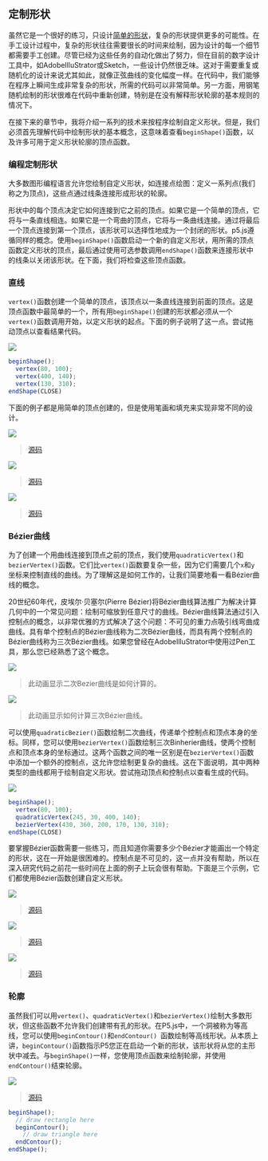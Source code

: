 ## 定制形状

虽然它是一个很好的练习，只设计[简单的形状](https://www.programmingdesignsystems.com/shape/basic-shapes/index.html)，复杂的形状提供更多的可能性。在手工设计过程中，复杂的形状往往需要很长的时间来绘制，因为设计的每一个细节都需要手工创建。尽管已经为这些任务的自动化做出了努力，但在目前的数字设计工具中，如AdobeIlluStrator或Sketch，一些设计仍然很乏味。这对于需要重复或随机化的设计来说尤其如此，就像正弦曲线的变化幅度一样。在代码中，我们能够在程序上瞬间生成非常复杂的形状，所需的代码可以非常简单。另一方面，用钢笔随机绘制的形状很难在代码中重新创建，特别是在没有解释形状轮廓的基本规则的情况下。

在接下来的章节中，我将介绍一系列的技术来按程序绘制自定义形状。但是，我们必须首先理解代码中绘制形状的基本概念，这意味着查看`beginShape()`函数，以及许多可用于定义形状轮廓的顶点函数。

### 编程定制形状

大多数图形编程语言允许您绘制自定义形状，如连接点绘图：定义一系列点(我们称之为顶点)，这些点通过线条连接形成形状的轮廓。

形状中的每个顶点决定它如何连接到它之前的顶点。如果它是一个简单的顶点，它将与一条直线相连。如果它是一个弯曲的顶点，它将与一条曲线连接。通过将最后一个顶点连接到第一个顶点，该形状可以选择性地成为一个封闭的形状。p5.js遵循同样的概念。使用`beginShape()`函数启动一个新的自定义形状，用所需的顶点函数定义形状的顶点，最后通过使用可选参数调用`endShape()`函数来连接形状中的线条以关闭该形状。在下面，我们将检查这些顶点函数。

### 直线

`vertex()`函数创建一个简单的顶点，该顶点以一条直线连接到前面的顶点。这是顶点函数中最简单的一个，所有用`beginShape()`创建的形状都必须从一个`vertex()`函数调用开始，以定义形状的起点。下面的例子说明了这一点。尝试拖动顶点以查看结果代码。

![](../images/2.jpg)

```JavaScript
beginShape();
  vertex(80, 100);
  vertex(400, 140);
  vertex(130, 310);
endShape(CLOSE)
```

下面的例子都是用简单的顶点创建的，但是使用笔画和填充来实现非常不同的设计。

![](../images/p32.png)
> [源码](https://github.com/runemadsen/programmingdesignsystems.com/tree/master/examples/shape/custom-shapes/vertex-arrow.js)

![](../images/p33.png)
> [源码](https://github.com/runemadsen/programmingdesignsystems.com/tree/master/examples/shape/custom-shapes/vertex-mountain.js)

![](../images/p34.png)
> [源码](https://github.com/runemadsen/programmingdesignsystems.com/tree/master/examples/shape/custom-shapes/vertex-house.js)

### Bézier曲线 

为了创建一个用曲线连接到顶点之前的顶点，我们使用`quadraticVertex()`和`bezierVertex()`函数。它们比`vertex()`函数要复杂一些，因为它们需要几个`x`和`y`坐标来控制直线的曲线。为了理解这是如何工作的，让我们简要地看一看Bézier曲线的概念。

20世纪60年代，皮埃尔·贝塞尔(Pierre Bézier)将Bézier曲线算法推广为解决计算几何中的一个常见问题：绘制可缩放到任意尺寸的曲线。Bézier曲线算法通过引入控制点的概念，以非常优雅的方式解决了这个问题：不可见的重力点吸引线弯曲成曲线。具有单个控制点的Bézier曲线称为二次Bézier曲线，而具有两个控制点的Bézier曲线称为三次Bézier曲线。如果您曾经在AdobeIlluStrator中使用过Pen工具，那么您已经熟悉了这个概念。

![](../images/p35.png)
> 此动画显示二次Bezier曲线是如何计算的。

![](../images/p36.png)
> 此动画显示如何计算三次Bézier曲线。

可以使用`quadraticBezier()`函数绘制二次曲线，传递单个控制点和顶点本身的坐标。同样，您可以使用`bezierVertex()`函数绘制三次Binherier曲线，使两个控制点和顶点本身的坐标通过。这两个函数之间的唯一区别是在`bezierVertex()`函数中添加一个额外的控制点，这允许您绘制更复杂的曲线。这在下面说明，其中两种类型的曲线都用于绘制自定义形状。尝试拖动顶点和控制点以查看生成的代码。

![](../images/p37.png)

```JavaScript
beginShape();
  vertex(80, 100);
  quadraticVertex(245, 30, 400, 140);
  bezierVertex(430, 360, 200, 170, 130, 310);
endShape(CLOSE)
```

要掌握Bézier函数需要一些练习，而且知道你需要多少个Bézier才能画出一个特定的形状，这在一开始是很困难的。控制点是不可见的，这一点并没有帮助，所以在深入研究代码之前花一些时间在上面的例子上玩会很有帮助。下面是三个示例，它们都使用Bézier函数创建自定义形状。

![](../images/p38.png)
> [源码](https://github.com/runemadsen/programmingdesignsystems.com/tree/master/examples/shape/custom-shapes/quad-circle.js)

![](../images/p39.png)
> [源码](https://github.com/runemadsen/programmingdesignsystems.com/tree/master/examples/shape/custom-shapes/cubic-key.js)

![](../images/p40.png)
> [源码](https://github.com/runemadsen/programmingdesignsystems.com/tree/master/examples/shape/custom-shapes/cubic-letter.js)


### 轮廓

虽然我们可以用`vertex()`、`quadraticVertex()`和`bezierVertex()`绘制大多数形状，但这些函数不允许我们创建带有孔的形状。在P5.js中，一个洞被称为等高线，您可以使用`beginContour()`和`endContour() `函数绘制等高线形状。从本质上讲，`beginContour()`函数指示P5您正在启动一个新的形状，该形状将从您的主形状中减去。与`beginShape()`一样，您使用顶点函数来绘制轮廓，并使用`endContour()`结束轮廓。

![](../images/p41.png)
> [源码](https://github.com/runemadsen/programmingdesignsystems.com/tree/master/examples/shape/custom-shapes/contour.js)


```JavaScript
beginShape();
  // draw rectangle here
  beginContour();
    // draw triangle here
  endContour();
endShape();
```

